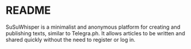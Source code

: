 # README

SuSuWhisper is a minimalist and anonymous platform for creating and publishing
texts, similar to Telegra.ph. It allows articles to be written and shared
quickly without the need to register or log in.
